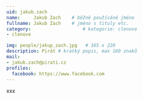 ```yaml
---
uid: jakub.zach
name:     Jakub Zach  	# běžně používáné jméno
fullname: Jakub Zach 	# jméno s tituly etc.
category:                   # kategorie: clenove
- clenove

img: people/jakup_zach.jpg   # 165 x 220
description: Pirát # kratký popis, max 160 znaků
mail:
- jakub.zach@pirati.cz
profiles:
  facebook: https://www.facebook.com
---
```


xxx
